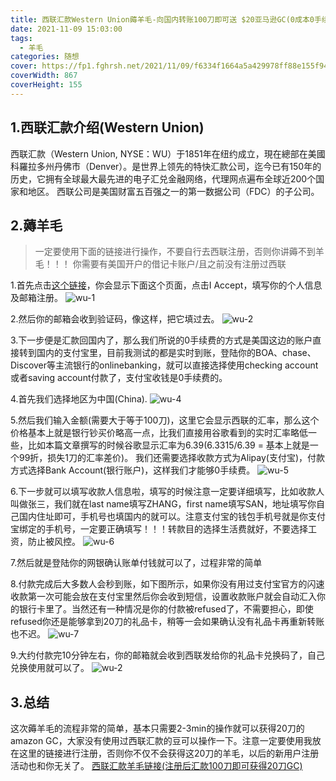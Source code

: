 ```yaml
---
title: 西联汇款Western Union薅羊毛-向国内转账100刀即可送 $20亚马逊GC(0成本0手续费)
date: 2021-11-09 15:03:00
tags:
  - 羊毛
categories: 随想
cover: https://fp1.fghrsh.net/2021/11/09/f6334f1664a5a429978ff88e155f94df.jpg!q80.jpeg
coverWidth: 867
coverHeight: 155
---
```

## 1.西联汇款介绍(Western Union)

西联汇款（Western Union, NYSE：WU）于1851年在纽约成立，現在總部在美國科羅拉多州丹佛市（Denver）。是世界上领先的特快汇款公司，迄今已有150年的历史，它拥有全球最大最先进的电子汇兑金融网络，代理网点遍布全球近200个国家和地区。 西联公司是美国财富五百强之一的第一数据公司（FDC）的子公司。<!-- more -->

## 2.薅羊毛

> 一定要使用下面的链接进行操作，不要自行去西联注册，否则你讲薅不到羊毛！！！
你需要有美国开户的借记卡账户/且之前没有注册过西联

1.首先点击[这个链接](https://ssqt.co/mQnVR20 "这个链接")，你会显示下面这个页面，点击I Accept，填写你的个人信息及邮箱注册。
![wu-1](https://fp1.fghrsh.net/2021/11/09/1a9d40b0afc827bf8d6b40dd5d01669f.png!q80.jpeg "wu-1")

2.然后你的邮箱会收到验证码，像这样，把它填过去。
![wu-2](https://fp1.fghrsh.net/2021/11/09/d94a9e09865c626ba5dc47b423a30d9e.png!q80.jpeg "wu-2")

3.下一步便是汇款回国内了，那么我们所说的0手续费的方式是美国这边的账户直接转到国内的支付宝里，目前我测试的都是实时到账，登陆你的BOA、chase、Discover等主流银行的onlinebanking，就可以直接选择使用checking account或者saving account付款了，支付宝收钱是0手续费的。

4.首先我们选择地区为中国(China).
![wu-4](https://fp1.fghrsh.net/2021/11/09/e2cc0940d07b44790011857c94b9e595.png!q80.jpeg "wu-4")

5.然后我们输入金额(需要大于等于100刀)，这里它会显示西联的汇率，那么这个价格基本上就是银行钞买价略高一点，比我们直接用谷歌看到的实时汇率略低一些，比如本篇文章撰写的时候谷歌显示汇率为6.39(6.3315/6.39 = 基本上就是一个99折，损失1刀的汇率差价)。
我们还需要选择收款方式为Alipay(支付宝)，付款方式选择Bank Account(银行账户)，这样我们才能够0手续费。
![wu-5](https://fp1.fghrsh.net/2021/11/09/dbd2e1c854666022e71da0cb80bcc8f6.png!q80.jpeg "wu-5")

6.下一步就可以填写收款人信息啦，填写的时候注意一定要详细填写，比如收款人叫做张三，我们就在last name填写ZHANG，first name填写SAN，地址填写你自己国内住址即可，手机号也填国内的就可以。注意支付宝的钱包手机号就是你支付宝绑定的手机号，一定要正确填写！！！转款目的选择生活费就好，不要选择工资，防止被风控。
![wu-6](https://fp1.fghrsh.net/2021/11/09/39d23276e8fee5f933f033ffed4a1a7b.png!q80.jpeg "wu-6")

7.然后就是登陆你的网银确认账单付钱就可以了，过程非常的简单

8.付款完成后大多数人会秒到账，如下图所示，如果你没有用过支付宝官方的闪速收款第一次可能会放在支付宝里然后你会收到短信，设置收款账户就会自动汇入你的银行卡里了。当然还有一种情况是你的付款被refused了，不需要担心，即使refused你还是能够拿到20刀的礼品卡，稍等一会如果确认没有礼品卡再重新转账也不迟。
![wu-7](https://fp1.fghrsh.net/2021/11/09/21b2ffbf38578b191d5d804296bca6b5.png!q80.jpeg "wu-7")

9.大约付款完10分钟左右，你的邮箱就会收到西联发给你的礼品卡兑换码了，自己兑换使用就可以了。
![wu-2](https://fp1.fghrsh.net/2021/11/09/9c055b6bc5c1627614fe2a19582a9fd1.png!q80.jpeg "wu-2")

## 3.总结
这次薅羊毛的流程非常的简单，基本只需要2-3min的操作就可以获得20刀的amazon GC，大家没有使用过西联汇款的豆可以操作一下。注意一定要使用我放在这里的链接进行注册，否则你不仅不会获得这20刀的羊毛，以后的新用户注册活动也和你无关了。
[西联汇款羊毛链接(注册后汇款100刀即可获得20刀GC)](https://ssqt.co/mQnVR20 "西联汇款羊毛链接(注册后汇款100刀即可获得20刀GC)")